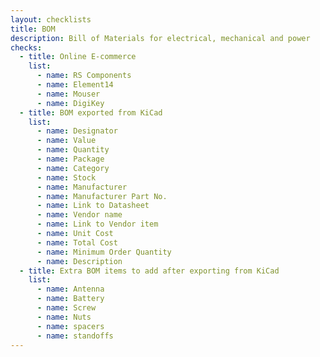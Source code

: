 ```yaml
---
layout: checklists
title: BOM
description: Bill of Materials for electrical, mechanical and power
checks:
  - title: Online E-commerce
    list:
      - name: RS Components
      - name: Element14
      - name: Mouser
      - name: DigiKey
  - title: BOM exported from KiCad
    list:
      - name: Designator
      - name: Value
      - name: Quantity
      - name: Package
      - name: Category
      - name: Stock
      - name: Manufacturer
      - name: Manufacturer Part No.
      - name: Link to Datasheet
      - name: Vendor name
      - name: Link to Vendor item
      - name: Unit Cost
      - name: Total Cost
      - name: Minimum Order Quantity
      - name: Description
  - title: Extra BOM items to add after exporting from KiCad
    list:
      - name: Antenna
      - name: Battery
      - name: Screw
      - name: Nuts
      - name: spacers
      - name: standoffs
---
```

